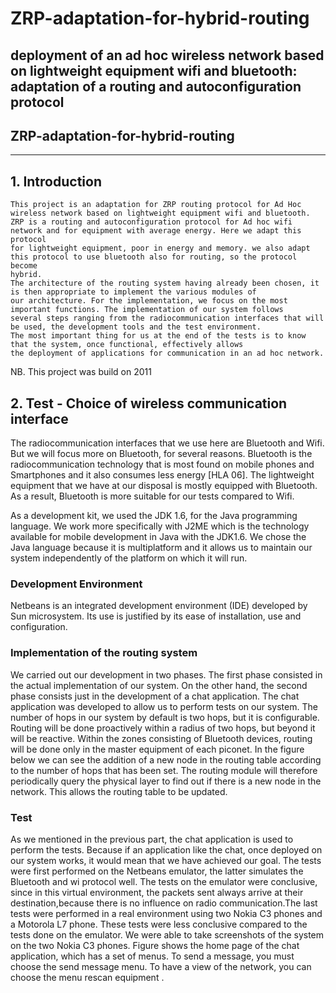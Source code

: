 # ZRP-adaptation-for-hybrid-routing 
deployment of an ad hoc wireless network based on lightweight equipment wifi and bluetooth: adaptation of a routing and autoconfiguration protocol
--------------------------------------------------------------------------------
##                ZRP-adaptation-for-hybrid-routing
--------------------------------------------------------------------------------
## 1. Introduction

    This project is an adaptation for ZRP routing protocol for Ad Hoc wireless network based on lightweight equipment wifi and bluetooth.
    ZRP is a routing and autoconfiguration protocol for Ad hoc wifi network and for equipment with average energy. Here we adapt this protocol
    for lightweight equipment, poor in energy and memory. we also adapt this protocol to use bluetooth also for routing, so the protocol become
    hybrid.
    The architecture of the routing system having already been chosen, it is then appropriate to implement the various modules of 
    our architecture. For the implementation, we focus on the most important functions. The implementation of our system follows 
    several steps ranging from the radiocommunication interfaces that will be used, the development tools and the test environment. 
    The most important thing for us at the end of the tests is to know that the system, once functional, effectively allows 
    the deployment of applications for communication in an ad hoc network.
    
NB. This project was build on 2011

## 2. Test - Choice of wireless communication interface

   The radiocommunication interfaces that we use here are Bluetooth and Wifi.
    But we will focus more on Bluetooth, for several reasons. Bluetooth is the radiocommunication technology that is most 
    found on mobile phones and Smartphones and it also consumes less energy [HLA 06]. The lightweight equipment that we have 
    at our disposal is mostly equipped with Bluetooth. As a result, Bluetooth is more suitable for our tests compared to Wifi.

   As a development kit, we used the JDK 1.6, for the Java programming language. We work more specifically with J2ME which 
   is the technology available for mobile development in Java with the JDK1.6. We chose the Java language because it is 
   multiplatform and it allows us to maintain our system independently of the platform on which it will run.

### Development Environment
Netbeans is an integrated development environment (IDE) developed by Sun
microsystem. Its use is justified by its ease of installation, use and
configuration.     

### Implementation of the routing system
We carried out our development in two phases. The first phase consisted
in the actual implementation of our system. On the other hand, the second phase consists
just in the development of a chat application. The chat application was developed
to allow us to perform tests on our system. The number of hops in our
system by default is two hops, but it is configurable.
Routing will be done proactively within a radius of two hops, but beyond
it will be reactive.
Within the zones consisting of Bluetooth devices, routing will be
done only in the master equipment of each piconet. In the figure below
we can see the addition of a new node in the routing table according to the number
of hops that has been set. The routing module
will therefore periodically query the physical layer to find out if there is a new
node in the network. This allows the routing table to be updated.

### Test

As we mentioned in the previous part, the chat application
is used to perform the tests. Because if an application like the chat, once deployed on
our system works, it would mean that we have achieved our goal. The tests were first performed on the Netbeans emulator,
 the latter simulates the Bluetooth and wi protocol well. The tests on the emulator were conclusive,
since in this virtual environment, the packets sent always arrive at their destination,because there is no influence
 on radio communication.The last tests were performed in a real environment using two Nokia C3 phones and a Motorola L7 phone. 
 These tests were less conclusive compared to the tests done on the emulator. We were able to take screenshots of the system on 
 the two Nokia C3 phones. Figure  shows the home page of the chat application, which has a set of menus. To send a message, 
 you must choose the send message menu. To  have a view of the network, you can choose the menu rescan equipment .

